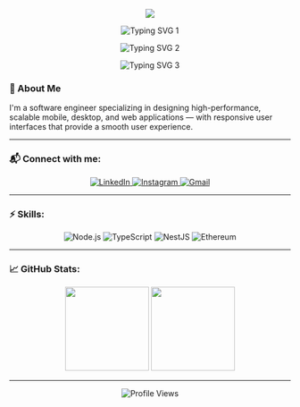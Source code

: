 <!-- واجهة علوية جميلة -->
<p align="center">
  <img src="https://capsule-render.vercel.app/api?type=waving&color=0:007ACC,100:0F2027&height=200&section=header&text=Abdallah%20Zaitoun&fontSize=40&fontColor=ffffff&animation=fadeIn" />
  <p align="center">
    
<p align="center">
  <!-- السطر الأول كبير -->
  <img src="https://readme-typing-svg.herokuapp.com?font=Fira+Code&weight=600&size=28&pause=1500&color=3b82f6&center=true&vCenter=true&width=500&lines=Software+Engineer" alt="Typing SVG 1" />
</p>

<p align="center">
  <!-- السطر الثاني بحجم أصغر -->
  <img src="https://readme-typing-svg.herokuapp.com?font=Fira+Code&weight=600&size=18&pause=1500&color=3b82f6&center=true&vCenter=true&width=600&lines=Mobile+%26+Desktop+Application+Developer" alt="Typing SVG 2" />
</p>

<p align="center">
  <!-- السطر التالت بحجم أصغر فيه Front End Developer Robots -->
  <img src="https://readme-typing-svg.herokuapp.com?font=Fira+Code&weight=600&size=18&pause=1500&color=3b82f6&center=true&vCenter=true&width=600&lines=Front+End+Developer+Robots" alt="Typing SVG 3" />
</p>


### 👋 About Me

I'm a software engineer specializing in designing high-performance, scalable mobile, desktop, and web applications — with responsive user interfaces that provide a smooth user experience.

---

### 📬 Connect with me:

<p align="center">
  <a href="https://www.linkedin.com/in/abdallah-zaitoun-133754348?utm_source=share&utm_campaign=share_via&utm_content=profile&utm_medium=android_app">
    <img src="https://img.shields.io/badge/-LinkedIn-0077B5?style=flat-square&logo=linkedin&logoColor=white" alt="LinkedIn"/>
  </a>
  <a href="https://www.instagram.com/alghayib_3z22?igsh=ZWg1Ym8xazFxem52">
    <img src="https://img.shields.io/badge/-Instagram-e4405f?style=flat-square&logo=instagram&logoColor=white" alt="Instagram"/>
  </a>
  <a href="mailto:abdallahzaytoon42@gmail.com">
    <img src="https://img.shields.io/badge/-Gmail-d14836?style=flat-square&logo=gmail&logoColor=white" alt="Gmail"/>
  </a>
</p>

---

### ⚡ Skills:

<p align="center">
  <img src="https://img.shields.io/badge/Node.js-339933?style=flat&logo=nodedotjs&logoColor=white" alt="Node.js"/>
  <img src="https://img.shields.io/badge/TypeScript-007ACC?style=flat&logo=typescript&logoColor=white" alt="TypeScript"/>
  <img src="https://img.shields.io/badge/NestJS-E0234E?style=flat&logo=nestjs&logoColor=white" alt="NestJS"/>
  <img src="https://img.shields.io/badge/Ethereum-3C3C3D?style=flat&logo=ethereum&logoColor=white" alt="Ethereum"/>
</p>

---

### 📈 GitHub Stats:

<p align="center">
  <img src="https://github-readme-stats.vercel.app/api?username=abdallah3z22&show_icons=true&theme=tokyonight&hide_border=true" height="150px" />
  <img src="https://github-readme-streak-stats.herokuapp.com/?user=abdallah3z22&theme=tokyonight&hide_border=true" height="150px" />
</p>

---

<p align="center">
  <img src="https://komarev.com/ghpvc/?username=abdallah3z22&style=flat-square&color=blue" alt="Profile Views" />
</p>
